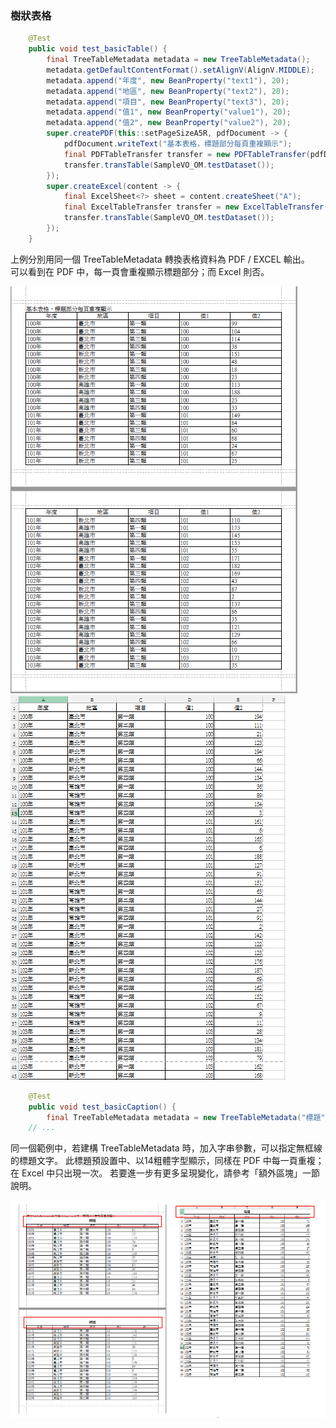 ### 樹狀表格

```java
    @Test
    public void test_basicTable() {
        final TreeTableMetadata metadata = new TreeTableMetadata();
        metadata.getDefaultContentFormat().setAlignV(AlignV.MIDDLE);
        metadata.append("年度", new BeanProperty("text1"), 20);
        metadata.append("地區", new BeanProperty("text2"), 20);
        metadata.append("項目", new BeanProperty("text3"), 20);
        metadata.append("值1", new BeanProperty("value1"), 20);
        metadata.append("值2", new BeanProperty("value2"), 20);
        super.createPDF(this::setPageSizeA5R, pdfDocument -> {
            pdfDocument.writeText("基本表格，標題部分每頁重複顯示");
            final PDFTableTransfer transfer = new PDFTableTransfer(pdfDocument, metadata);
            transfer.transTable(SampleVO_OM.testDataset());
        });
        super.createExcel(content -> {
            final ExcelSheet<?> sheet = content.createSheet("A");
            final ExcelTableTransfer transfer = new ExcelTableTransfer(metadata, sheet);
            transfer.transTable(SampleVO_OM.testDataset());
        });
    }
```

上例分別用同一個 TreeTableMetadata 轉換表格資料為 PDF / EXCEL 輸出。  
可以看到在 PDF 中，每一頁會重複顯示標題部分；而 Excel 則否。

![](/assets/ch06/basicTreeTable.png)
![](/assets/ch06/basicTreeTableExcel.png)


```java
    @Test
    public void test_basicCaption() {
        final TreeTableMetadata metadata = new TreeTableMetadata("標題");
    // ...
```

同一個範例中，若建構 TreeTableMetadata 時，加入字串參數，可以指定無框線的標題文字。
此標題預設置中、以14粗體字型顯示，同樣在 PDF 中每一頁重複；在 Excel 中只出現一次。
若要進一步有更多呈現變化，請參考「額外區塊」一節說明。

![](/assets/ch06/basicTreeTable-caption.png)

